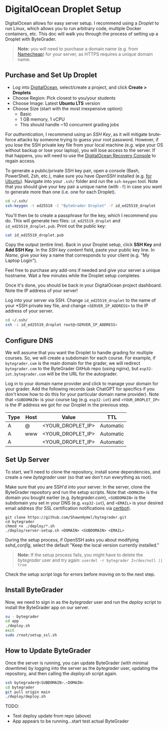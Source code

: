 # DigitalOcean Droplet Setup

DigitalOcean allows for easy server setup. I recommend using a *Droplet* to run Linux, which allows you to run arbitrary code, multiple Docker containers, etc. This doc will walk you through the process of setting up a Droplet with ByteGrader. 

> **Note:** you will need to purchase a domain name (e.g. from [Namecheap](https://www.namecheap.com/)) for your server, as HTTPS requires a unique domain name.

## Purchase and Set Up Droplet

* Log into [DigitalOcean](https://www.digitalocean.com/), select/create a project, and click **Create > Droplets**
* Choose Region: Pick closest to you/your students
* Choose Image: Latest **Ubuntu LTS** version
* Choose Size (start with the most inexpensive option):
    * Basic
    * 1 GB memory, 1 vCPU
    * This should handle ~10 concurrent grading jobs

For *authentication*, I recommend using an *SSH Key*, as it will mitigate brute-force attacks by someone trying to guess your root password. However, if you lose the SSH private key file from your local machine (e.g. wipe your OS without backup or lose your laptop), you will lose access to the server. If that happens, you will need to use the [DigitalOcean Recovery Console](https://docs.digitalocean.com/support/i-lost-the-ssh-key-for-my-droplet/) to regain access.

To generate a public/private SSH key pair, open a console (Bash, PowerShell, Zsh, etc.), make sure you have *OpenSSH* installed (e.g. [for Ubuntu](https://documentation.ubuntu.com/server/how-to/security/openssh-server/index.html)). Navigate into your `.ssh/` folder and run the `ssh-keygen` tool. Note that you should give your key pair a unique name (with `-f`) in case you want to generate more than one (i.e. one for each Droplet).

```sh
cd ~/.ssh/
ssh-keygen -t ed25519 -C "ByteGrader Droplet" -f id_ed25519_droplet
```

You'll then be to create a passphrase for the key, which I recommend you do. This will generate two files: `id_ed25519_droplet` and `id_ed25519_droplet.pub`. Print out the public key:

```sh
cat id_ed25519_droplet.pub
```

Copy the output (entire line). Back in your Droplet setup, click **SSH Key** and **Add SSH Key**. In the *SSH key content* field, paste your public key line. In *Name*, give your key a name that corresponds to your client (e.g. "My Laptop Login").

Feel free to purchase any add-ons if needed and give your server a unique hostname. Wait a few minutes while the Droplet setup completes.

Once it's done, you should be back in your DigitalOcean project dashboard. Note the IP address of your server!

Log into your server via SSH. Change `id_ed25519_droplet` to the name of your *SSH private key file, and change `<SERVER_IP_ADDRESS>` to the IP address of your server.

```sh
cd ~/.ssh/
ssh -i id_ed25519_droplet root@<SERVER_IP_ADDRESS>
```

## Configure DNS

We will assume that you want the Droplet to handle grading for multiple courses. So, we will create a subdomain for each course. For example, if `bytegrader.com` is the main domain for the grader, we will redirect `bytegrader.com` to the ByteGrader GitHub repo (using nginx), but `esp32-iot.bytegrader.com` will be the URL for the autograder.

Log in to your domain name provider and click to manage your domain for your grader. Add the following records (ask ChatGPT for specifics if you don't know how to do this for your particular domain name provider). Note that `<SUBDOMAIN>` is your course tag (e.g. `esp32-iot`) and `<YOUR_DROPLET_IP>` is the IP address we got for our Droplet in the previous step.

| Type  |  Host | Value | TTL |
|-------|-------|-------|-----|
| A     |  @    | <YOUR_DROPLET_IP> | Automatic |
| A     |  www  | <YOUR_DROPLET_IP> | Automatic |
| A     | <SUBDOMAIN> | <YOUR_DROPLET_IP> | Automatic |

## Set Up Server

To start, we'll need to clone the repository, install some dependencies, and create a new *bytegrader* user (so that we don't run everything as root).

Make sure that you are SSH'd into your server. In the server, clone the ByteGrader repository and run the setup scripts. Note that `<DOMAIN>` is the domain you bought earlier (e.g. *bytegrader.com*), `<SUBDOMAIN>` is the subdomain you set in your DNS (e.g. `esp32-iot`), and `<EMAIL>` is your desired email address (for SSL certification notifications via [certbot](https://certbot.eff.org/)).

```
git clone https://github.com/ShawnHymel/bytegrader.git
cd bytegrader
chmod +x ./deploy/*.sh
./deploy/server-setup.sh <DOMAIN> <SUBDOMAIN> <EMAIL>
```

During the setup process, if OpenSSH asks you about modifying *sshd_config*, select the default "Keep the local version currently installed."

> **Note:** If the setup process fails, you might have to delete the *bytegrader* user and try again: `userdel -r bytegrader 2>/dev/null || true`

Check the setup script logs for errors before moving on to the next step.

## Install ByteGrader

Now, we need to sign in as the *bytegrader* user and run the *deploy* script to install the ByteGrader app on our server.

```sh
su - bytegrader 
cd app 
./deploy.sh
exit 
sudo /root/setup_ssl.sh
```

## How to Update ByteGrader

Once the server is running, you can update ByteGrader (with minimal downtime) by logging into the server as the *bytegrader* user, updating the repository, and then calling the *deploy.sh* script again.

```sh
ssh bytegrader@<SUBDOMAIN>.<DOMAIN>
cd bytegrader
git pull origin main
./deploy/deploy.sh
```

TODO:
 - Test deploy update from repo (above)
 - App appears to be running...start test actual ByteGrader